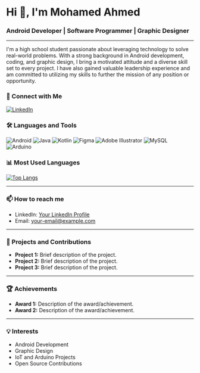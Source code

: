 # Hi 👋, I'm Mohamed Ahmed

### Android Developer | Software Programmer | Graphic Designer

---

I'm a high school student passionate about leveraging technology to solve real-world problems. With a strong background in Android development, coding, and graphic design, I bring a motivated attitude and a diverse skill set to every project. I have also gained valuable leadership experience and am committed to utilizing my skills to further the mission of any position or opportunity.

### 🔗 Connect with Me
[![LinkedIn](https://img.shields.io/badge/LinkedIn-0077B5?style=for-the-badge&logo=linkedin&logoColor=white)](https://www.linkedin.com)

### 🛠️ Languages and Tools
![Android](https://img.shields.io/badge/Android-3DDC84?style=for-the-badge&logo=android&logoColor=white)
![Java](https://img.shields.io/badge/Java-ED8B00?style=for-the-badge&logo=java&logoColor=white)
![Kotlin](https://img.shields.io/badge/Kotlin-0095D5?style=for-the-badge&logo=kotlin&logoColor=white)
![Figma](https://img.shields.io/badge/Figma-F24E1E?style=for-the-badge&logo=figma&logoColor=white)
![Adobe Illustrator](https://img.shields.io/badge/Adobe%20Illustrator-FF9A00?style=for-the-badge&logo=adobe%20illustrator&logoColor=white)
![MySQL](https://img.shields.io/badge/MySQL-4479A1?style=for-the-badge&logo=mysql&logoColor=white)
![Arduino](https://img.shields.io/badge/Arduino-00979D?style=for-the-badge&logo=arduino&logoColor=white)

### 📊 Most Used Languages
[![Top Langs](https://github-readme-stats.vercel.app/api/top-langs/?username=your-github-username&layout=compact&theme=vision-friendly-dark)](https://github.com/anuraghazra/github-readme-stats)

---

### 📫 How to reach me
- LinkedIn: [Your LinkedIn Profile](https://www.linkedin.com)
- Email: your-email@example.com

---

### 🚀 Projects and Contributions
- **Project 1:** Brief description of the project.
- **Project 2:** Brief description of the project.
- **Project 3:** Brief description of the project.

---

### 🏆 Achievements
- **Award 1:** Description of the award/achievement.
- **Award 2:** Description of the award/achievement.

---

### 💡 Interests
- Android Development
- Graphic Design
- IoT and Arduino Projects
- Open Source Contributions
